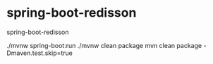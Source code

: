 # spring-boot-redisson
spring-boot-redisson


./mvnw spring-boot:run
./mvnw clean package
mvn clean package -Dmaven.test.skip=true